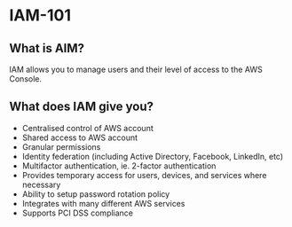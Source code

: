 # IAM-101

## What is AIM?
IAM allows you to manage users and their level of access to the AWS Console. 

## What does IAM give you?
* Centralised control of AWS account
* Shared access to AWS account
* Granular permissions
* Identity federation (including Active Directory, Facebook, LinkedIn, etc)
* Multifactor authentication, ie. 2-factor authentication
* Provides temporary access for users, devices, and services where necessary
* Ability to setup password rotation policy
* Integrates with many different AWS services
* Supports PCI DSS compliance
